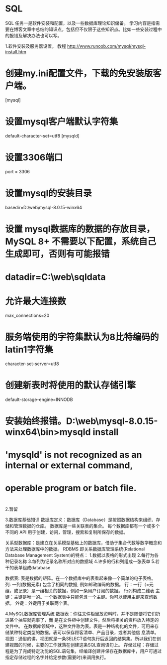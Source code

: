 # SQL
SQL
任务一是软件安装和配置，以及一些数据库理论知识储备。
学习内容是指需要在博客文章中总结的知识点，包括但不仅限于这些知识点。比如一些安装过程中的报错及解决办法也可以写。

1.软件安装及服务器设置。
   教程 http://www.runoob.com/mysql/mysql-install.htm

# 创建my.ini配置文件，下载的免安装版客户端。

[mysql]
# 设置mysql客户端默认字符集
default-character-set=utf8
[mysqld]
# 设置3306端口
port = 3306
# 设置mysql的安装目录
basedir=D:\\web\\mysql-8.0.15-winx64
# 设置 mysql数据库的数据的存放目录，MySQL 8+ 不需要以下配置，系统自己生成即可，否则有可能报错
# datadir=C:\\web\\sqldata
# 允许最大连接数
max_connections=20
# 服务端使用的字符集默认为8比特编码的latin1字符集
character-set-server=utf8
# 创建新表时将使用的默认存储引擎
default-storage-engine=INNODB


# 安装始终报错。D:\web\mysql-8.0.15-winx64\bin>mysqld install
# 'mysqld' is not recognized as an internal or external command,
# operable program or batch file.
   
# 
2.暂留

3.数据库基础知识
数据库定义：数据库（Database）是按照数据结构来组织、存储和管理数据的仓库。
数据库是一些关联表的集合。
每个数据库都有一个或多个不同的 API 用于创建，访问，管理，搜索和复制所保存的数据。

关系型数据库：是建立在关系模型基础上的数据库，借助于集合代数等数学概念和方法来处理数据库中的数据。
RDBMS 即关系数据库管理系统(Relational Database Management System)的特点：
1.数据以表格的形式出现
2.每行为各种记录名称
3.每列为记录名称所对应的数据域
4.许多的行和列组成一张表单
5.若干的表单组成database

数据表: 表是数据的矩阵。在一个数据库中的表看起来像一个简单的电子表格。
列: 一列(数据元素) 包含了相同的数据, 例如邮政编码的数据。
行：一行（=元组，或记录）是一组相关的数据，例如一条用户订阅的数据。
行列构成二维表
主键：主键是唯一的。一个数据表中只能包含一个主键。你可以使用主键来查询数据。
外键：外键用于关联两个表。


4.MySQL数据库管理系统
数据表：你往文件柜里放资料时，并不是随便将它们扔进某个抽屉就完事了，而
是在文件柜中创建文件，然后将相关的资料放入特定的文件中。
在数据库领域中，这种文件称为表。表是一种结构化的文件，可用来存 储某种特定类型的数据。表可以保存顾客清单、产品目录，或者其他信 息清单。
视图：通俗的讲，视图就是一条SELECT语句执行后返回的结果集。所以我们在创建视图的时候，主要的工作就落在创建这条SQL查询语句上。
存储过程：存储过程是为了完成特定功能的SQL语句集，经编译创建并保存在数据库中，用户可通过指定存储过程的名字并给定参数(需要时)来调用执行。


